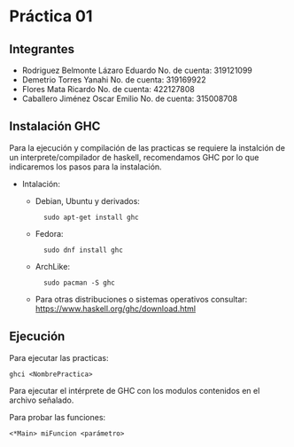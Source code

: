 # Práctica 01
## Integrantes
+ Rodriguez Belmonte Lázaro Eduardo
	No. de cuenta: 319121099
+ Demetrio Torres Yanahi
	No. de cuenta: 319169922
+ Flores Mata Ricardo
	No. de cuenta: 422127808
+ Caballero Jiménez Oscar Emilio
	No. de cuenta: 315008708

## Instalación GHC
Para la ejecución y compilación de las practicas se requiere la instalción de un interprete/compilador de haskell, recomendamos GHC por lo que indicaremos los pasos para la instalación.
+ Intalación:
	+ Debian, Ubuntu y derivados: 
        
            sudo apt-get install ghc
	
    + Fedora: 
    
            sudo dnf install ghc
    
    + ArchLike: 
    
            sudo pacman -S ghc

    + Para otras distribuciones o sistemas operativos consultar: https://www.haskell.org/ghc/download.html

## Ejecución

Para ejecutar las practicas:
    
    ghci <NombrePractica> 

Para ejecutar el intérprete de GHC con los modulos contenidos en el archivo señalado.

Para probar las funciones:
    
    <*Main> miFuncion <parámetro>
